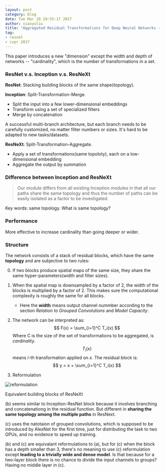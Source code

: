 ```yaml
---
layout: post
category: blog
date: Tue Mar 28 19:55:17 2017
author: xiaoyuliu
title: "Aggregated Residual Transformations for Deep Neural Networks - Notes"
tag:
- resnet
- cvpr 2017
---
```


This paper introduces a new "dimension" except the width and depth of networks -- "cardinality", which is the number of transformations in a set.

### ResNet v.s. Inception v.s. ResNeXt

**ResNet**: Stacking building blocks of the same shape(topology).

**Inception**: Split-Transformation-Merge.

- Split the input into a few lower-dimensional embeddings
- Transform using a set of specialized filters
- Merge by concatenation

A successful multi-branch architecture, but each branch needs to be carefully customized, no matter filter numbers or sizes. It's hard to be adapted to new tasks/datasets.

**ResNeXt**: Split-Transformation-Aggregate.

- Apply a set of transformations(same topoloty), each on a low-dimensional embedding
- Aggregate the output by summation


### Difference between Inception and ResNeXt

> Our module differs from all existing Inception modules in that all our paths share the same topology and thus the number of paths can be easily isolated as a factor to be investigated.

<span class="evidence">Key words: same topology. What is same topology?</span>

### Performance

More effective to increase cardinality than going deeper or wider.

### Structure

The network consists of a stack of residual blocks, which have the same **topology** and are subjective to two rules:

0. If two blocks produce spatial maps of the same size, they share the same hyper-parameters(width and filter sizes).
1. When the spatial map is downsampled by a factor of 2, the width of the blocks is multiplied by a factor of 2. This makes sure the computational complexity is roughly the same for all blocks.
    - Here the **width** means output channel nummber according to the section *Relation to Grouped Convolutions* and *Model Capacity*.

2. The network can be interpreted as:
    $$
    F(x) = \sum_{i=1}^C T_i(x)
    $$
    Where C is the size of the set of transformations to be aggregated, is *cardinality*.$$T_i(x)$$ means *i*-th transformation applied on *x*. The residual block is:
    $$
    y = x + \sum_{i=1}^C T_i(x)
    $$

3. Reformulation

![reformulation][1]
<figcaption class="caption">Equivalent building blocks of ResNeXt</figcaption>

(b) seems similar to Inception-ResNet block because it involves branching and concatenationg in the residual function. But different in **sharing the same topology among the multiple paths** in ResNext.

(c) uses the natotaion of grouped convolutions, which is supposed to be introduced by AlexNet for the first time, just for distributing the task to two GPUs, and no evidence to speed up training.

(b) and (c) are equivalant reformulations to (a), but for (c) when the block has a depth smaller than 3, there's no meaning to use (c) reformulation except **leading to a trivially wide and dense model**. <span class="evidence">Is that because for a two-layer block there is no chance to divide the input channels to groups? Having no middle layer in (c).</span>


[1]: https://cl.ly/422f3m3s1v1d/Image%202017-03-28%20at%208.59.04%20PM.png







